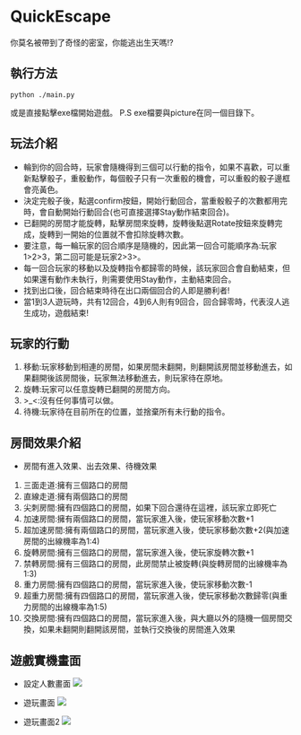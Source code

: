 # QuickEscape

你莫名被帶到了奇怪的密室，你能逃出生天嗎!?
## 執行方法
```code=python
python ./main.py
```
或是直接點擊exe檔開始遊戲。
P.S exe檔要與picture在同一個目錄下。

## 玩法介紹

- 輪到你的回合時，玩家會隨機得到三個可以行動的指令，如果不喜歡，可以重新點擊骰子，重骰動作，每個骰子只有一次重骰的機會，可以重骰的骰子邊框會亮黃色。
- 決定完骰子後，點選confirm按鈕，開始行動回合，當重骰骰子的次數都用完時，會自動開始行動回合(也可直接選擇Stay動作結束回合)。
- 已翻開的房間才能旋轉，點擊房間來旋轉，旋轉後點選Rotate按鈕來旋轉完成，旋轉到一開始的位置就不會扣除旋轉次數。
- 要注意，每一輪玩家的回合順序是隨機的，因此第一回合可能順序為:玩家1>2>3，第二回可能是玩家2>3>。
- 每一回合玩家的移動以及旋轉指令都歸零的時候，該玩家回合會自動結束，但如果還有動作未執行，則需要使用Stay動作，主動結束回合。
- 找到出口後，回合結束時待在出口兩個回合的人即是勝利者!
- 當1到3人遊玩時，共有12回合，4到6人則有9回合，回合歸零時，代表沒人逃生成功，遊戲結束!

## 玩家的行動

1. 移動:玩家移動到相連的房間，如果房間未翻開，則翻開該房間並移動進去，如果翻開後該房間後，玩家無法移動進去，則玩家待在原地。
2. 旋轉:玩家可以任意旋轉已翻開的房間方向。
3. \>_<:沒有任何事情可以做。
4. 待機:玩家待在目前所在的位置，並捨棄所有未行動的指令。

## 房間效果介紹

- 房間有進入效果、出去效果、待機效果

1. 三面走道:擁有三個路口的房間
2. 直線走道:擁有兩個路口的房間
3. 尖刺房間:擁有四個路口的房間，如果下回合還待在這裡，該玩家立即死亡
4. 加速房間:擁有兩個路口的房間，當玩家進入後，使玩家移動次數+1
5. 超加速房間:擁有兩個路口的房間，當玩家進入後，使玩家移動次數+2(與加速房間的出線機率為1:4)
6. 旋轉房間:擁有三個路口的房間，當玩家進入後，使玩家旋轉次數+1
7. 禁轉房間:擁有三個路口的房間，此房間禁止被旋轉(與旋轉房間的出線機率為1:3)
8. 重力房間:擁有四個路口的房間，當玩家進入後，使玩家移動次數-1
9. 超重力房間:擁有四個路口的房間，當玩家進入後，使玩家移動次數歸零(與重力房間的出線機率為1:5)
10. 交換房間:擁有四個路口的房間，當玩家進入後，與大廳以外的隨機一個房間交換，如果未翻開則翻開該房間，並執行交換後的房間進入效果

## 遊戲實機畫面

- 設定人數畫面
![](https://i.imgur.com/HzSaxk9.png)

- 遊玩畫面
![](https://i.imgur.com/kCcieym.png)

- 遊玩畫面2
![](https://i.imgur.com/PDOcxMH.png)
